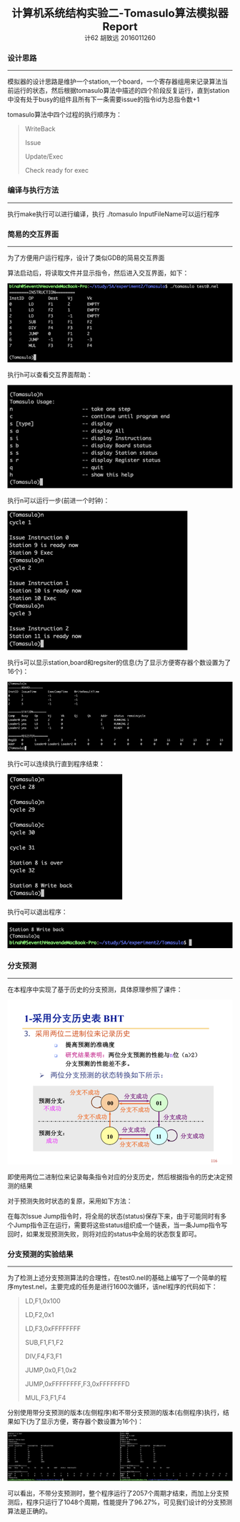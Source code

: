 <center><strong><font size=5>计算机系统结构实验二-Tomasulo算法模拟器 Report</font></strong></center>

<center>计62 胡致远 2016011260</center>

### 设计思路

---------------

模拟器的设计思路是维护一个station,一个board，一个寄存器组用来记录算法当前运行的状态，然后根据tomasulo算法中描述的四个阶段反复运行，直到station中没有处于busy的组件且所有下一条需要issue的指令id为总指令数+1

tomasulo算法中四个过程的执行顺序为：

> WriteBack
>
> Issue
>
> Update/Exec
>
> Check ready for exec

### 编译与执行方法

----------------------

执行make执行可以进行编译，执行 ./tomasulo InputFileName可以运行程序

### 简易的交互界面

-------------------

为了方便用户运行程序，设计了类似GDB的简易交互界面

算法启动后，将读取文件并显示指令，然后进入交互界面，如下：

![p2](./pic/p2.png)

执行h可以查看交互界面帮助：

![p3](./pic/p3.png)

执行n可以运行一步(前进一个时钟)：

![p4](./pic/p4.png)

执行s可以显示station,board和regsiter的信息(为了显示方便寄存器个数设置为了16个)：

![p5](./pic/p5.png)

执行c可以连续执行直到程序结束：

![p6](./pic/p6.png)

执行q可以退出程序：

![p7](./pic/p7.png)

### 分支预测

-----------------------

在本程序中实现了基于历史的分支预测，具体原理参照了课件：

![p8](./pic/p8.png)

即使用两位二进制位来记录每条指令对应的分支历史，然后根据指令的历史决定预测的结果

对于预测失败时状态的复原，采用如下方法：

在每次Issue Jump指令时，将全局的状态(status)保存下来，由于可能同时有多个Jump指令正在运行，需要将这些status组织成一个链表，当一条Jump指令写回时，如果发现预测失败，则将对应的status中全局的状态恢复即可。



### 分支预测的实验结果

-----------------------

为了检测上述分支预测算法的合理性，在test0.nel的基础上编写了一个简单的程序mytest.nel，主要完成的任务是进行1600次循环，该nel程序的代码如下：

> LD,F1,0x100
>
> LD,F2,0x1
>
> LD,F3,0xFFFFFFFF
>
> SUB,F1,F1,F2
>
> DIV,F4,F3,F1
>
> JUMP,0x0,F1,0x2
>
> JUMP,0xFFFFFFFF,F3,0xFFFFFFFD
>
> MUL,F3,F1,F4

分别使用带分支预测的版本(左侧程序)和不带分支预测的版本(右侧程序)执行，结果如下(为了显示方便，寄存器个数设置为16个)：

![p1](./pic/p1.png)

可以看出，不带分支预测时，整个程序运行了2057个周期才结束，而加上分支预测后，程序只运行了1048个周期，性能提升了96.27%，可见我们设计的分支预测算法是正确的。